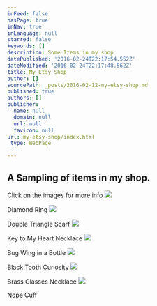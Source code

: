 ```yaml
---
inFeed: false
hasPage: true
inNav: true
inLanguage: null
starred: false
keywords: []
description: Some Items in my shop
datePublished: '2016-02-24T22:17:54.552Z'
dateModified: '2016-02-24T22:17:48.562Z'
title: My Etsy Shop
author: []
sourcePath: _posts/2016-02-12-my-etsy-shop.md
published: true
authors: []
publisher:
  name: null
  domain: null
  url: null
  favicon: null
url: my-etsy-shop/index.html
_type: WebPage

---
```

## A Sampling of items in my shop.

Click on the images for more info
![](https://s3-us-west-2.amazonaws.com/the-grid-img/p/a5712131037081dfd79359c95f6de06f73391be1.jpg)

Diamond Ring
![](https://s3-us-west-2.amazonaws.com/the-grid-img/p/6b7c2f4100a07b5950486d51cf0cbac7367680f6.jpg)

Double Triangle Scarf
![](https://s3-us-west-2.amazonaws.com/the-grid-img/p/d24fb8fbc7e3996c762f5e677ea969c6b79cc2ca.jpg)

Key to My Heart Necklace
![](https://s3-us-west-2.amazonaws.com/the-grid-img/p/cf06fbf6e1fbc29af869b38edb6231c7f2a6652e.jpg)

Bug Wing in a Bottle
![](https://s3-us-west-2.amazonaws.com/the-grid-img/p/955a87b3bb71aad3a607d492cb3fe85e6a0f4d5c.jpg)

Black Tooth Curiosity
![](https://s3-us-west-2.amazonaws.com/the-grid-img/p/811d2d261eb9a295ddb6b9de60ee45c1e281fd5f.jpg)

Brass Glasses Necklace
![](https://s3-us-west-2.amazonaws.com/the-grid-img/p/84752f1876a1b74838099bc532f0296776133d44.jpg)

Nope Cuff